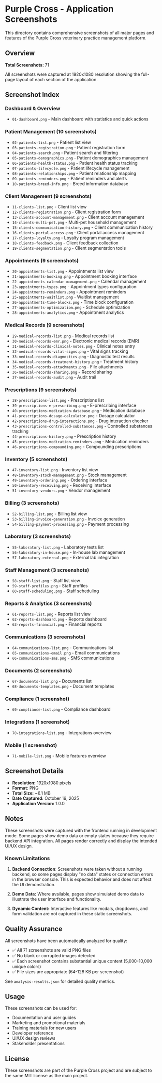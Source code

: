 # Purple Cross - Application Screenshots

This directory contains comprehensive screenshots of all major pages and features of the Purple Cross veterinary practice management platform.

## Overview

**Total Screenshots:** 71

All screenshots were captured at 1920x1080 resolution showing the full-page layout of each section of the application.

## Screenshot Index

### Dashboard & Overview

- `01-dashboard.png` - Main dashboard with statistics and quick actions

### Patient Management (10 screenshots)

- `02-patients-list.png` - Patient list view
- `03-patients-registration.png` - Patient registration form
- `04-patients-search.png` - Patient search and filtering
- `05-patients-demographics.png` - Patient demographics management
- `06-patients-health-status.png` - Patient health status tracking
- `07-patients-lifecycle.png` - Patient lifecycle management
- `08-patients-relationships.png` - Patient relationship mapping
- `09-patients-reminders.png` - Patient reminders and alerts
- `10-patients-breed-info.png` - Breed information database

### Client Management (9 screenshots)

- `11-clients-list.png` - Client list view
- `12-clients-registration.png` - Client registration form
- `13-clients-account-management.png` - Client account management
- `14-clients-multi-pet.png` - Multi-pet household management
- `15-clients-communication-history.png` - Client communication history
- `16-clients-portal-access.png` - Client portal access management
- `17-clients-loyalty.png` - Loyalty program management
- `18-clients-feedback.png` - Client feedback collection
- `19-clients-segmentation.png` - Client segmentation tools

### Appointments (9 screenshots)

- `20-appointments-list.png` - Appointments list view
- `21-appointments-booking.png` - Appointment booking interface
- `22-appointments-calendar-management.png` - Calendar management
- `23-appointments-types.png` - Appointment types configuration
- `24-appointments-reminders.png` - Appointment reminders
- `25-appointments-waitlist.png` - Waitlist management
- `26-appointments-time-blocks.png` - Time block configuration
- `27-appointments-optimization.png` - Schedule optimization
- `28-appointments-analytics.png` - Appointment analytics

### Medical Records (9 screenshots)

- `29-medical-records-list.png` - Medical records list
- `30-medical-records-emr.png` - Electronic medical records (EMR)
- `31-medical-records-clinical-notes.png` - Clinical notes entry
- `32-medical-records-vital-signs.png` - Vital signs tracking
- `33-medical-records-diagnostics.png` - Diagnostic test results
- `34-medical-records-treatment-history.png` - Treatment history
- `35-medical-records-attachments.png` - File attachments
- `36-medical-records-sharing.png` - Record sharing
- `37-medical-records-audit.png` - Audit trail

### Prescriptions (9 screenshots)

- `38-prescriptions-list.png` - Prescriptions list
- `39-prescriptions-e-prescribing.png` - E-prescribing interface
- `40-prescriptions-medication-database.png` - Medication database
- `41-prescriptions-dosage-calculator.png` - Dosage calculator
- `42-prescriptions-drug-interactions.png` - Drug interaction checker
- `43-prescriptions-controlled-substances.png` - Controlled substances tracking
- `44-prescriptions-history.png` - Prescription history
- `45-prescriptions-medication-reminders.png` - Medication reminders
- `46-prescriptions-compounding.png` - Compounding prescriptions

### Inventory (5 screenshots)

- `47-inventory-list.png` - Inventory list view
- `48-inventory-stock-management.png` - Stock management
- `49-inventory-ordering.png` - Ordering interface
- `50-inventory-receiving.png` - Receiving interface
- `51-inventory-vendors.png` - Vendor management

### Billing (3 screenshots)

- `52-billing-list.png` - Billing list view
- `53-billing-invoice-generation.png` - Invoice generation
- `54-billing-payment-processing.png` - Payment processing

### Laboratory (3 screenshots)

- `55-laboratory-list.png` - Laboratory tests list
- `56-laboratory-in-house.png` - In-house lab management
- `57-laboratory-external.png` - External lab integration

### Staff Management (3 screenshots)

- `58-staff-list.png` - Staff list view
- `59-staff-profiles.png` - Staff profiles
- `60-staff-scheduling.png` - Staff scheduling

### Reports & Analytics (3 screenshots)

- `61-reports-list.png` - Reports list view
- `62-reports-dashboard.png` - Reports dashboard
- `63-reports-financial.png` - Financial reports

### Communications (3 screenshots)

- `64-communications-list.png` - Communications list
- `65-communications-email.png` - Email communications
- `66-communications-sms.png` - SMS communications

### Documents (2 screenshots)

- `67-documents-list.png` - Documents list
- `68-documents-templates.png` - Document templates

### Compliance (1 screenshot)

- `69-compliance-list.png` - Compliance dashboard

### Integrations (1 screenshot)

- `70-integrations-list.png` - Integrations overview

### Mobile (1 screenshot)

- `71-mobile-list.png` - Mobile features overview

## Screenshot Details

- **Resolution:** 1920x1080 pixels
- **Format:** PNG
- **Total Size:** ~6.1 MB
- **Date Captured:** October 19, 2025
- **Application Version:** 1.0.0

## Notes

These screenshots were captured with the frontend running in development mode. Some pages show demo data or empty states because they require backend API integration. All pages render correctly and display the intended UI/UX design.

### Known Limitations

1. **Backend Connection:** Screenshots were taken without a running backend, so some pages display "no data" states or connection errors in the browser console. This is expected behavior and does not affect the UI demonstration.

2. **Demo Data:** Where available, pages show simulated demo data to illustrate the user interface and functionality.

3. **Dynamic Content:** Interactive features like modals, dropdowns, and form validation are not captured in these static screenshots.

## Quality Assurance

All screenshots have been automatically analyzed for quality:

- ✅ All 71 screenshots are valid PNG files
- ✅ No blank or corrupted images detected
- ✅ Each screenshot contains substantial unique content (5,000-10,000 unique colors)
- ✅ File sizes are appropriate (64-128 KB per screenshot)

See `analysis-results.json` for detailed quality metrics.

## Usage

These screenshots can be used for:

- Documentation and user guides
- Marketing and promotional materials
- Training materials for new users
- Developer reference
- UI/UX design reviews
- Stakeholder presentations

## License

These screenshots are part of the Purple Cross project and are subject to the same MIT license as the main project.

